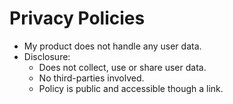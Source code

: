 # Privacy Policies
- My product does not handle any user data.
- Disclosure:
  - Does not collect, use or share user data.
  - No third-parties involved.
  - Policy is public and accessible though a link.
